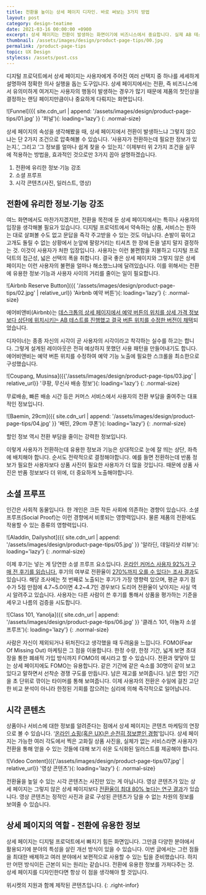 ```yaml
---
title: 전환율 높이는 상세 페이지 디자인. 바로 써보는 3가지 방법
layout: post
category: design-teatime
date: 2021-03-16 00:00:00 +0900
excerpt: 상세 페이지는 전환이 발생하는 화면이기에 비즈니스에서 중요합니다. 실제 AB 테스트 사례(Airbnb) 함께 개선 방법 3가지를 알려드립니다.
thumbnail: /assets/images/design/product-page-tips/00.jpg
permalink: /product-page-tips
topic: UX Design
stylecss: /assets/post.css
---
```


디지털 프로덕트에서 상세 페이지는 사용자에게 주어진 여러 선택지 중 하나를 세세하게 설명하여 정확한 의사 실행을 돕는 도구입니다. 상세 페이지에서는 전환, 즉 비즈니스에서 유의미하게 여겨지는 사용자의 행동이 발생하는 경우가 많기 때문에 제품의 첫인상을 결정하는 랜딩 페이지만큼이나 중요하게 다뤄지는 화면입니다.

![Funnel]({{ site.cdn_url | append: '/assets/images/design/product-page-tips/01.jpg' }} '퍼널'){: loading='lazy'}
{: .normal-size}

상세 페이지의 속성을 생각해봤을 때, 상세 페이지에서 전환이 발생하느냐 그렇지 않으냐는 단 2가지 조건으로 압축해볼 수 있습니다. ‘사용자가 전환하는데 필요한 정보가 있는지.’, 그리고 ‘그 정보를 얼마나 쉽게 찾을 수 있는지.’ 이제부터 위 2가지 조건을 실무에 적용하는 방법을, 효과적인 것으로만 3가지 꼽아 설명하겠습니다.

1. 전환에 유리한 정보·기능 강조
2. 소셜 프루프
3. 시각 콘텐츠(사진, 일러스트, 영상)

## 전환에 유리한 정보·기능 강조

여느 화면에서도 마찬가지겠지만, 전환을 목전에 둔 상세 페이지에서는 특히나 사용자의 입장을 생각해볼 필요가 있습니다. 디지털 프로덕트에서 약속하는 상품, 서비스는 원하는 대로 살펴볼 수도 없고 문답을 즉각 주고받을 수 있는 것도 아닙니다. 손발이 묶이고 고개도 돌릴 수 없는 상황에서 눈앞에 팔랑거리는 티셔츠 한 장에 돈을 낼지 말지 결정하는 것. 이것이 사용자가 처한 입장입니다. 사용자는 이런 불편함을 지불하고 디지털 프로덕트의 접근성, 넓은 선택의 폭을 취합니다. 결국 좋은 상세 페이지와 그렇지 않은 상세 페이지는 이런 사용자의 불편을 얼마나 해소했느냐에 달려있습니다. 이를 위해서는 전환에 유용한 정보·기능과 사용자 사이의 거리를 줄이는 일이 필요합니다.

![Airbnb Reserve Button]({{ '/assets/images/design/product-page-tips/02.jpg' | relative_url}} 'Airbnb 예약 버튼'){: loading='lazy'}
{: .normal-size}

에어비앤비(Airbnb)는 <a title='Airbnb Reserve Button AB Test' href='https://goodui.org/leaks/airbnb-a-b-tests-and-discovers-that-a-higher-button-position-is-better/' target='_blank'>데스크톱의 상세 페이지에서 예약 버튼의 위치를 상세 가격 정보보다 상단에 위치시키는 AB 테스트를 진행했고 결국 버튼 위치를 수정한 버전이 채택</a>되었습니다.

디자이너는 종종 자신의 시각이 곧 사용자의 시각이라고 착각하는 실수를 하고는 합니다. 그렇게 설계된 레이아웃은 전혀 예상하지 못했던 사용 패턴을 만들어내기도 합니다. 에어비앤비는 예약 버튼 위치를 수정하여 예약 기능 노출에 필요한 스크롤을 최소한으로 구성했습니다.

![Coupang, Musinsa]({{'/assets/images/design/product-page-tips/03.jpg' | relative_url}} '쿠팡, 무신사 배송 정보'){: loading='lazy'}
{: .normal-size}

무료배송, 빠른 배송 시간 등은 커머스 서비스에서 사용자의 전환 부담을 줄여주는 대표적인 정보입니다.

![Baemin, 29cm]({{ site.cdn_url | append: '/assets/images/design/product-page-tips/04.jpg' }} '배민, 29cm 쿠폰'){: loading='lazy'}
{: .normal-size}

할인 정보 역시 전환 부담을 줄이는 강력한 정보입니다.

이렇게 사용자가 전환하는데 유용한 정보과 기능은 상대적으로 눈에 잘 띄는 상단, 좌측에 배치해야 합니다. 순서도 전략적으로 결정해야합니다. 예를 들면 전환하는데 반품 정보가 필요한 사용자보다 상품 사진이 필요한 사용자가 더 많을 것입니다. 때문에 상품 사진은 반품 정보보다 더 위에, 더 중요하게 노출해야합니다.

## 소셜 프루프

인간은 사회적 동물입니다. 한 개인은 크든 작든 사회에 의존하는 경향이 있습니다. 소셜 프루프(Social Proof)는 이런 경향에서 비롯되는 영향력입니다. 물론 제품의 전환에도 작용할 수 있는 종류의 영향력입니다.

![Aladdin, Dailyshot]({{ site.cdn_url | append: '/assets/images/design/product-page-tips/05.jpg' }} '알라딘, 데일리샷 리뷰'){: loading='lazy'}
{: .normal-size}

이제 후기는 넣는 게 당연한 소셜 프루프 요소입니다. <a title='bizrate insights, 2019' href='https://bizrateinsights.com/resources/shopper-survey-report-the-impact-reviews-have-on-consumers-purchase-decisions/' target='_blank'>온라인 커머스 사용자 92%가 구매 전 후기를 읽습니다.</a> 후기의 여부로 전환율이 <a title='Northwestern University Spiegel Research Center, 2017' href='https://spiegel.medill.northwestern.edu/_pdf/Spiegel_Online%20Review_eBook_Jun2017_Pv2.pdf' target='_blank'>270%까지 오를 수 있다는 조사 결과</a>도 있습니다. 해당 조사에는 첫 번째로 노출되는 후기가 가장 영향력 있으며, 평균 후기 점수가 5점 만점에 4.7~5.0이면 4.2~4.7인 경우보다 도리어 전환율이 낮아지는 사실 역시 알려주고 있습니다. 사용자는 다른 사람이 쓴 후기를 통해서 상품을 평가하는 기준을 세우고 나름의 검증을 시도합니다.

![Class 101, Yanolja]({{ site.cdn_url | append: '/assets/images/design/product-page-tips/06.jpg' }} '클래스 101, 야놀자 소셜 프루프'){: loading='lazy'}
{: .normal-size}

사람은 자신이 제외되거나 뒤처진다고 생각했을 때 두려움을 느낍니다. FOMO(Fear Of Missing Out) 마케팅은 그 점을 이용합니다. 한정 수량, 한정 기간, 넓게 보면 초대장을 통한 폐쇄적 가입 방식까지 FOMO의 예시라고 할 수 있습니다. 전환과 맞닿아 있는 상세 페이지에도 FOMO는 유용합니다. 같은 기간에 같은 숙소를 30명이 같이 보고 있다고 말하면서 선착순 경쟁 구도를 만듭니다. 남은 재고를 보여줍니다. 남은 할인 기간을 초 단위로 깎이는 타이머를 통해 보여줍니다. 이제 사용자의 전환은 수일에 걸친 고단한 비교 분석이 아니라 한정된 기회를 잡으려는 심리에 의해 즉각적으로 일어납니다.

## 시각 콘텐츠

상품이나 서비스에 대한 정보를 알려준다는 점에서 상세 페이지는 콘텐츠 마케팅의 연장으로 볼 수 있습니다. ‘<a title='Nielsen Norman Group, 2011' href='https://www.nngroup.com/articles/ecommerce-improvements/' target='_blank'>온라인 쇼핑(혹은 UX)은 순전히 정보뿐인 경험</a>’입니다. 상세 페이지는 가능한 여러 각도에서 찍은 고화질 상품 사진을, 실체가 없는 서비스라면 사용자가 전환을 통해 얻을 수 있는 것들에 대해 보기 쉬운 도식화된 일러스트를 제공해야 합니다.

![Video Content]({{'/assets/images/design/product-page-tips/07.jpg' | relative_url}} '영상 콘텐츠'){: loading='lazy'}
{: .normal-size}

전환율을 높일 수 있는 시각 콘텐츠는 사진만 있는 게 아닙니다. 영상 콘텐츠가 있는 상세 페이지는 그렇지 않은 상세 페이지보다 <a title='invesp, 2018' href='https://www.invespcro.com/blog/e-commerce-product-videos/' target='_blank'>전환율이 최대 80% 높다는 연구 결과</a>가 있습니다. 영상 콘텐츠는 정적인 사진과 글로 구성된 콘텐츠가 담을 수 없는 차원의 정보를 보여줄 수 있습니다.

## 상세 페이지의 역할 - 전환에 유용한 정보

상세 페이지는 디지털 프로덕트에서 빠지기 힘든 화면입니다. 그만큼 다양한 분야에서 활용되기에 분야의 특성을 살린 개선 방식이 있을 수 있습니다. 이번 글에서는 그런 점들을 최대한 배제하고 여러 분야에서 보편적으로 사용할 수 있는 팁을 준비했습니다. 하지만 어떤 방식이든 근본이 되는 원리는 같습니다. 전환에 유용한 정보를 가져다주는 것. 상세 페이지를 디자인한다면 항상 이 점을 생각해야 할 것입니다.

위시켓의 지원과 함께 제작된 콘텐츠입니다.
{: .right-infor}
